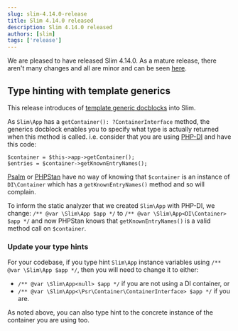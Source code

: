 ```yaml
---
slug: slim-4.14.0-release
title: Slim 4.14.0 released
description: Slim 4.14.0 released
authors: [slim]
tags: ['release']
---
```


We are pleased to have released Slim 4.14.0. As a mature release, there aren't many changes and all are minor and
can be seen [here](https://github.com/slimphp/Slim/releases/tag/4.14.0).


<!-- truncate -->


## Type hinting with template generics

This release introduces of [template generic docblocks](https://phpstan.org/blog/generics-in-php-using-phpdocs) into Slim. 

As `Slim\App` has a `getContainer(): ?ContainerInterface` method, the generics docblock enables you to specify what type is actually returned when this method is called. 
i.e. consider that you are using [PHP-DI](https://php-di.org) and have this code:

```
$container = $this->app->getContainer();
$entries = $container->getKnownEntryNames();
```

[Psalm](https://psalm.dev) or [PHPStan](https://phpstan.org/) have no way of knowing that `$container` is an instance of `DI\Container` which has a `getKnownEntryNames()` method and so will complain.

To inform the static analyzer that we created `Slim\App` with PHP-DI, we change: `/** @var \Slim\App $app */` to `/** @var \Slim\App<DI\Container> $app */` and now PHPStan knows that `getKnownEntryNames()` is a valid method call on `$container`.


### Update your type hints

For your codebase, if you type hint `Slim\App` instance variables using `/** @var \Slim\App $app */`, then you will need to change it to either:

* `/** @var \Slim\App<null> $app */` if you are not using a DI container, or
* `/** @var \Slim\App<\Psr\Container\ContainerInterface> $app */` if you are.

As noted above, you can also type hint to the concrete instance of the container you are using too.